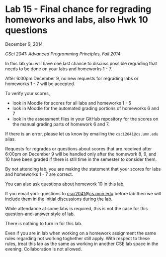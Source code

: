 # Lab 15 - Final chance for regrading homeworks and labs, also Hwk 10 questions

December 9, 2014

*CSci 2041: Advanced Programming Principles, Fall 2014*

In this lab you will have one last chance to discuss possible
regrading that needs to be done on your labs and homeworks 1 - 7.  

After 6:00pm December 9, no new requests for regrading labs or homeworks 1 -
7 will be accepted.

To verify your scores,
+ look in Moodle for scores for all labs and homeworks 1 - 5
+ look in Moodle for the automated grading portions of homeworks 6 and 7
+ look in the assessment files in your GitHub repository for the scores on the manual grading parts of homework 6 and 7.

If there is an error, please let us know by emailing the ``csci2041@cs.umn.edu`` alias.

Requests for regrades or questions about scores that are received after
6:00pm on December 9 will be handled only after the homework 8, 9, and 10
have been graded if there is still time in the semester to consider them.

By not attending lab, you are making the statement that your scores for labs
and homeworks 1 - 7 are correct.

You can also ask questions about homework 10 in this lab.

If you email your questions to csci2041@cs.umn.edu before lab
then we will include them in the initial discussions during the lab.

While attendance at some labs is required, this is not the case for
this question-and-answer style of lab.

There is nothing to turn in for this lab.

Even if you are in lab when working on a homework assignment the same
rules regarding not working toghether still apply.  With respect to
these rules, treat this lab as the same as working in another CSE lab
space in the evening.  Collaboration is not allowed.

